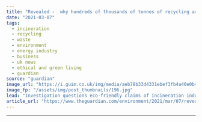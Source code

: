 ```yaml
---
title: "Revealed -  why hundreds of thousands of tonnes of recycling are going up in smoke"
date: "2021-03-07"
tags: 
  - incineration
  - recycling
  - waste
  - environment
  - energy industry
  - business
  - uk news
  - ethical and green living
  - guardian
source: "guardian"
image_url: "https://i.guim.co.uk/img/media/aeb78b33d4331ebef3fb4a40e0b415203046df5e/451_99_3511_2106/master/3511.jpg?width=460&quality=85&auto=format&fit=max&s=a9444ac35d50104a6bdc63d69b89aa8c"
image_fp: "/assets/img/post_thumbnails/196.jpg"
lead: "Investigation questions eco-friendly claims of incineration industryWhen it comes to planet-friendly habits, recycling is by far the UK’s most popular, with 87% of householders claiming they do so regularly, according to the Waste and Resources Actio..."
article_url: "https://www.theguardian.com/environment/2021/mar/07/revealed-why-hundreds-of-thousands-of-tonnes-of-recycling-are-going-up-in-smoke"
---
```


---
